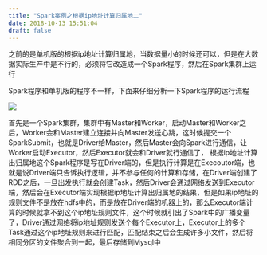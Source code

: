 ```yaml
---
title: "Spark案例之根据ip地址计算归属地二"
date: 2018-10-13 15:51:04
draft: false
---
```

之前的是单机版的根据ip地址计算归属地，当数据量小的时候还可以，但是在大数据实际生产中是不行的，必须将它改造成一个Spark程序，然后在Spark集群上运行

Spark程序和单机版的程序不一样，下面来仔细分析一下Spark程序的运行流程

![](https://img-blog.csdn.net/20181013153233550?watermark/2/text/aHR0cHM6Ly9ibG9nLmNzZG4ubmV0L3lzXzIzMDAxNA==/font/5a6L5L2T/fontsize/400/fill/I0JBQkFCMA==/dissolve/70)

首先是一个Spark集群，集群中有Master和Worker，启动Master和Worker之后，Worker会和Master建立连接并向Master发送心跳，这时候提交一个SparkSubmit，也就是Driver给Master，然后Master会向Spark进行通信，让Worker启动Executor，然后Executor就会和Driver就行通信了， 根据ip地址计算出归属地这个Spark程序是写在Driver端的，但是执行计算是在Execoutor端，也就是说Driver端只告诉执行逻辑，并不参与任何的计算和存储，在Driver端创建了RDD之后，一旦出发执行就会创建Task，然后Driver会通过网络发送到Executor端，然后会在Executor端实现根据ip地址计算出归属地的结果，但是如果ip地址的规则文件不是放在hdfs中的，而是放在Driver端的机器上的，那么Executor端计算的时候就拿不到这个ip地址规则文件，这个时候就引出了Spark中的广播变量了，Driver通过网络将ip地址规则发送个每个Executor上，Executor上的多个Task通过这个ip地址规则来进行匹配，匹配结束之后会生成许多小文件，然后将相同分区的文件聚合到一起，最后存储到Mysql中